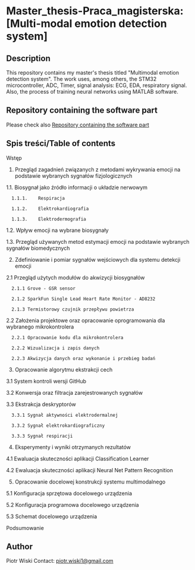 # Master_thesis-Praca_magisterska: [Multi-modal emotion detection system]

## Description

This repository contains my master's thesis titled "Multimodal emotion detection system". 
The work uses, among others, the STM32 microcontroller, ADC, Timer, signal analysis: ECG, EDA, respiratory signal. Also, the process of training neural networks using MATLAB software.

## Repository containing the software part 

Please check also [Repository containing the software part](https://github.com/Shooterqq/Emotions_Detection_STM32_F446RE)

## Spis treści/Table of contents

Wstęp
1.	Przegląd zagadnień związanych z metodami wykrywania emocji na podstawie wybranych sygnałów fizjologicznych

   1.1. Biosygnał jako źródło informacji o układzie nerwowym	

      1.1.1.	Respiracja

      1.1.2.	Elektrokardiografia

      1.1.3.	Elektrodermografia

   1.2.	Wpływ emocji na wybrane biosygnały

   1.3.	Przegląd używanych metod estymacji emocji na podstawie wybranych sygnałów biomedycznych

2.	Zdefiniowanie i pomiar sygnałów wejściowych dla systemu detekcji emocji

   2.1	Przegląd użytych modułów do akwizycji biosygnałów

      2.1.1	Grove - GSR sensor

      2.1.2	SparkFun Single Lead Heart Rate Monitor - AD8232

      2.1.3	Termistorowy czujnik przepływu powietrza

   2.2	Założenia projektowe oraz opracowanie oprogramowania dla wybranego mikrokontrolera

      2.2.1	Opracowanie kodu dla mikrokontrolera

      2.2.2	Wizualizacja i zapis danych

      2.2.3	Akwizycja danych oraz wykonanie i przebieg badań

3.	Opracowanie algorytmu ekstrakcji cech

   3.1	System kontroli wersji GitHub

   3.2	Konwersja oraz filtracja zarejestrowanych sygnałów

   3.3	Ekstrakcja deskryptorów

      3.3.1	Sygnał aktywności elektrodermalnej

      3.3.2	Sygnał elektrokardiograficzny

      3.3.3	Sygnał respiracji

4.	Eksperymenty i wyniki otrzymanych rezultatów

   4.1	Ewaluacja skuteczności aplikacji Classification Learner

   4.2	Ewaluacja skuteczności aplikacji Neural Net Pattern Recognition

5.	Opracowanie docelowej konstrukcji systemu multimodalnego

   5.1	Konfiguracja sprzętowa docelowego urządzenia

   5.2	Konfiguracja programowa docelowego urządzenia

   5.3	Schemat docelowego urządzenia

Podsumowanie




## Author
Piotr Wiski 
Contact: piotr.wiski1@gmail.com
